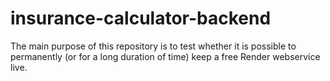 # insurance-calculator-backend
The main purpose of this repository is to test whether it is possible to permanently (or for a long duration of time) keep a free Render webservice live.

